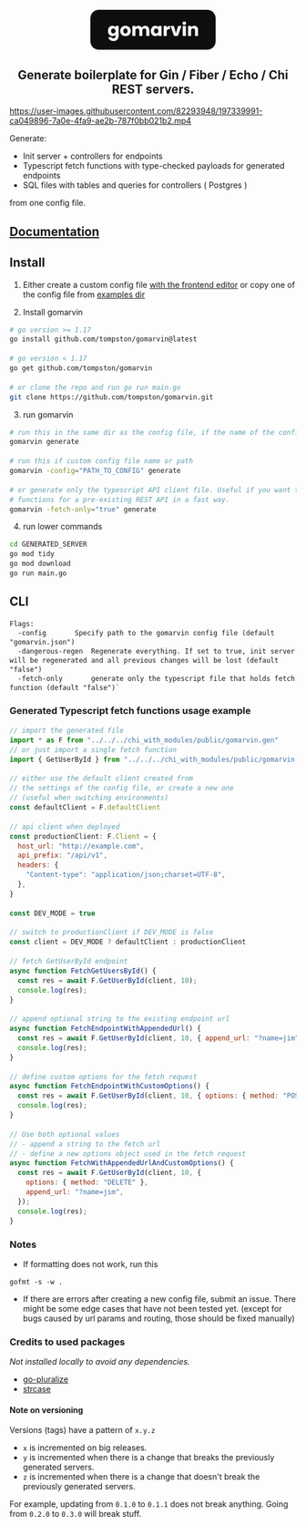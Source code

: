 <h4 align="center">
<img src="./assets/gomarvin.svg" height="70">

<h2 align="center">Generate boilerplate for Gin / Fiber / Echo / Chi REST servers.</h2>

https://user-images.githubusercontent.com/82293948/197339991-ca049896-7a0e-4fa9-ae2b-787f0bb021b2.mp4

Generate:

- Init server + controllers for endpoints
- Typescript fetch functions with type-checked payloads for generated endpoints
- SQL files with tables and queries for controllers ( Postgres )

from one config file.

## [Documentation](https://gomarvin.pages.dev/docs)

## Install

1.  Either create a custom config file [with the frontend editor](https://gomarvin.pages.dev/) or copy one of the config file from [examples dir](https://github.com/tompston/gomarvin/tree/main/examples/v0.3.0)

2.  Install gomarvin

```bash
# go version >= 1.17
go install github.com/tompston/gomarvin@latest

# go version < 1.17
go get github.com/tompston/gomarvin

# or clone the repo and run go run main.go
git clone https://github.com/tompston/gomarvin.git
```

3. run gomarvin

```bash
# run this in the same dir as the config file, if the name of the config is "gomarvin.json"
gomarvin generate

# run this if custom config file name or path
gomarvin -config="PATH_TO_CONFIG" generate

# or generate only the typescript API client file. Useful if you want to generate fetch
# functions for a pre-existing REST API in a fast way.
gomarvin -fetch-only="true" generate
```

4. run lower commands

```bash
cd GENERATED_SERVER
go mod tidy
go mod download
go run main.go
```

## CLI

```
Flags:
  -config		Specify path to the gomarvin config file (default "gomarvin.json")
  -dangerous-regen	Regenerate everything. If set to true, init server will be regenerated and all previous changes will be lost (default "false")
  -fetch-only		generate only the typescript file that holds fetch function (default "false")`
```

### Generated Typescript fetch functions usage example

```js
// import the generated file
import * as F from "../../../chi_with_modules/public/gomarvin.gen" 
// or just import a single fetch function
import { GetUserById } from "../../../chi_with_modules/public/gomarvin.gen"

// either use the default client created from
// the settings of the config file, or create a new one
// (useful when switching environments)
const defaultClient = F.defaultClient

// api client when deployed
const productionClient: F.Client = {
  host_url: "http://example.com",
  api_prefix: "/api/v1",
  headers: {
    "Content-type": "application/json;charset=UTF-8",
  },
}

const DEV_MODE = true

// switch to productionClient if DEV_MODE is false
const client = DEV_MODE ? defaultClient : productionClient

// fetch GetUserById endpoint
async function FetchGetUsersById() {
  const res = await F.GetUserById(client, 10);
  console.log(res);
}

// append optional string to the existing endpoint url
async function FetchEndpointWithAppendedUrl() {
  const res = await F.GetUserById(client, 10, { append_url: "?name=jim" });
  console.log(res);
}

// define custom options for the fetch request
async function FetchEndpointWithCustomOptions() {
  const res = await F.GetUserById(client, 10, { options: { method: "POST" } });
  console.log(res);
}

// Use both optional values
// - append a string to the fetch url
// - define a new options object used in the fetch request
async function FetchWithAppendedUrlAndCustomOptions() {
  const res = await F.GetUserById(client, 10, {
    options: { method: "DELETE" },
    append_url: "?name=jim",
  });
  console.log(res);
}
```

### Notes

- If formatting does not work, run this

```
gofmt -s -w .
```

- If there are errors after creating a new config file, submit an issue. There might be some edge cases that have not been tested yet. (except for bugs caused by url params and routing, those should be fixed manually)</h3>

### Credits to used packages

_Not installed locally to avoid any dependencies._

- [go-pluralize](https://github.com/gertd/go-pluralize)
- [strcase](https://github.com/iancoleman/strcase)

#### Note on versioning

Versions (tags) have a pattern of `x.y.z`

- `x` is incremented on big releases.
- `y` is incremented when there is a change that breaks the previously generated servers.
- `z` is incremented when there is a change that doesn't break the previously generated servers.

For example, updating from `0.1.0` to `0.1.1` does not break anything. Going from `0.2.0` to `0.3.0` will break stuff.

<!--

# run a local example


// uncomment lower line to call generated sqlc functions with db connection
// var Queries = sqlc.New(database.DB)

git add .
git commit -m "next"
git push

GOOS=darwin GOARCH=arm64 go build -o gomarvin main.go

# release
git add .
git commit -m "gomarvin: release v0.5.0"
git tag v0.5.0
git push origin v0.5.0
GOPROXY=proxy.golang.org go list -m github.com/tompston/gomarvin@v0.5.0


-->
